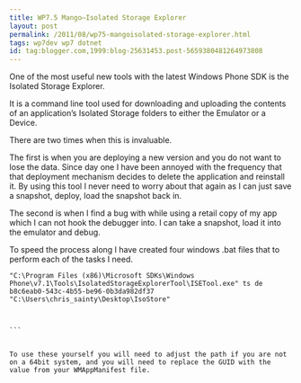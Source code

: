 ```yaml
---
title: WP7.5 Mango–Isolated Storage Explorer
layout: post
permalink: /2011/08/wp75-mangoisolated-storage-explorer.html
tags: wp7dev wp7 dotnet
id: tag:blogger.com,1999:blog-25631453.post-5659380481264973808
---
```



One of the most useful new tools with the latest Windows Phone SDK is the Isolated Storage Explorer.  
  
It is a command line tool used for downloading and uploading the contents of an application’s Isolated Storage folders to either the Emulator or a Device.  
  
There are two times when this is invaluable.  
  
The first is when you are deploying a new version and you do not want to lose the data. Since day one I have been annoyed with the frequency that that deployment mechanism decides to delete the application and reinstall it. By using this tool I never need to worry about that again as I can just save a snapshot, deploy, load the snapshot back in.  
  
The second is when I find a bug with while using a retail copy of my app which I can not hook the debugger into. I can take a snapshot, load it into the emulator and debug.  
  
To speed the process along I have created four windows .bat files that to perform each of the tasks I need.  
  
 
````
"C:\Program Files (x86)\Microsoft SDKs\Windows Phone\v7.1\Tools\IsolatedStorageExplorerTool\ISETool.exe" ts de b8c6eab0-543c-4b55-be96-0b3da982df37 "C:\Users\chris_sainty\Desktop\IsoStore"



```  
  
  
To use these yourself you will need to adjust the path if you are not on a 64bit system, and you will need to replace the GUID with the value from your WMAppManifest file.  
  